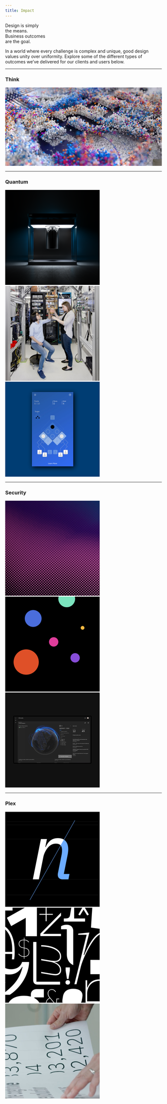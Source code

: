 ```yaml
---
title: Impact
---
```


<title-block>
Design is simply<br>
the means.<br>
<span>Business outcomes
<br>are the goal.</span>
</title-block>

<grid background="gray-10">
<column lg="8">

<p size="xl">In a world where every challenge is complex and unique, good design values unity over uniformity. Explore some of the different types of outcomes we’ve delivered for our clients and users below.</p>

<icon name="ArrowDown32"></icon>

</column>
</grid>

<grid background="gray-10">
<column lg="16">

<hr>

</column>
<column lg="4">

### Think

</column>

<column lg="12">

  <tile title="Business leaders, visionaries, and innovators unite for a singular experience" caption="impact/think" href="/impact/template/">
    <img src="images/Image_1.png" alt=""/>

  </tile>

</column>

</grid>
<grid background="gray-10">
<column lg="16">

<hr>

</column>
<column lg="4" md="8">

### Quantum

</column>

<column lg="4"  md="4">
  <tile title="IBM Q, System One" caption="impact/quantum" href="http://www.google.com">
    <img src="images/Image_2.png" alt="quantum computer"/>
  </tile>

</column>
<column lg="4"  md="4">

  <tile title="Glimpses of an actual quantum computer" caption="fossbytes" href="/impact/template/">
    <img src="images/Image_3.png" alt="two people examing quantum-ness"/>
  </tile>

</column>
<column lg="4" md="4" offset_md="4">

  <tile title="This mobile app teaches quantum computing through a puzzle game" caption="thenextweb" href="/impact/template/">
    <img src="images/Image_4.png" alt="quantum puzzle game"/>
  </tile>

</column>
</grid>
<grid background="gray-10">
<column lg="16">

<hr>

</column>
<column lg="4" md="8">

### Security

</column>

<column lg="4" md="4">
  <tile title="Security Design at IBM" caption="impact/security" href="/impact/template/">
    <img src="images/Image_5.png" alt="Purple gradient"/>
  </tile>

</column>
<column lg="4" md="4">

  <tile title="Using data visualization to spot cyber threats" caption="quartz" href="/impact/template/">
    <img src="images/Image_6.png" alt="circles on a blackground"/>
  </tile>

</column>
<column lg="4" md="4" offset_md="4">

  <tile title="X-Force Command takes their immersive cybersecurity training on the road" caption="nytimes" href="/impact/template/">
    <img src="images/Image_7.png" alt="xforce dashboard"/>
  </tile>

</column>
</grid>

<grid background="gray-10">
<column lg="16">

<hr>

</column>
<column lg="4" md="8">

### Plex

</column>

<column lg="4" md="4">
  <tile title="A typeface with a story" caption="impact/plex" href="/impact/template/">
    <img src="images/Image_8.png" alt="Plex"/>
  </tile>

</column>
<column lg="4" md="4">

  <tile title="Why a 2018 Typeface Design Competition judge voted for Plex" caption="tdc/news" href="/impact/template/">
    <img src="images/Image_9.png" alt="Random white glyphs on a black background"/>
  </tile>

</column>
<column lg="4" md="4" offset_md="4">

  <tile title="The business case for our open source font" caption="source" href="/impact/template/">
    <img src="images/Image_10.png" alt="Mike looking at Plex on a table"/>
  </tile>

</column>
</grid>
